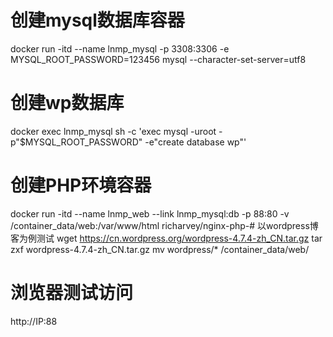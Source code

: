 # 创建mysql数据库容器
docker run -itd --name lnmp_mysql -p 3308:3306 -e MYSQL_ROOT_PASSWORD=123456 mysql --character-set-server=utf8
# 创建wp数据库
docker exec lnmp_mysql sh -c 'exec mysql -uroot -p"$MYSQL_ROOT_PASSWORD" -e"create database wp"'
# 创建PHP环境容器
docker run -itd --name lnmp_web --link lnmp_mysql:db -p 88:80 -v /container_data/web:/var/www/html richarvey/nginx-php-# 以wordpress博客为例测试
wget https://cn.wordpress.org/wordpress-4.7.4-zh_CN.tar.gz
tar zxf wordpress-4.7.4-zh_CN.tar.gz
mv wordpress/* /container_data/web/
# 浏览器测试访问
http://IP:88
